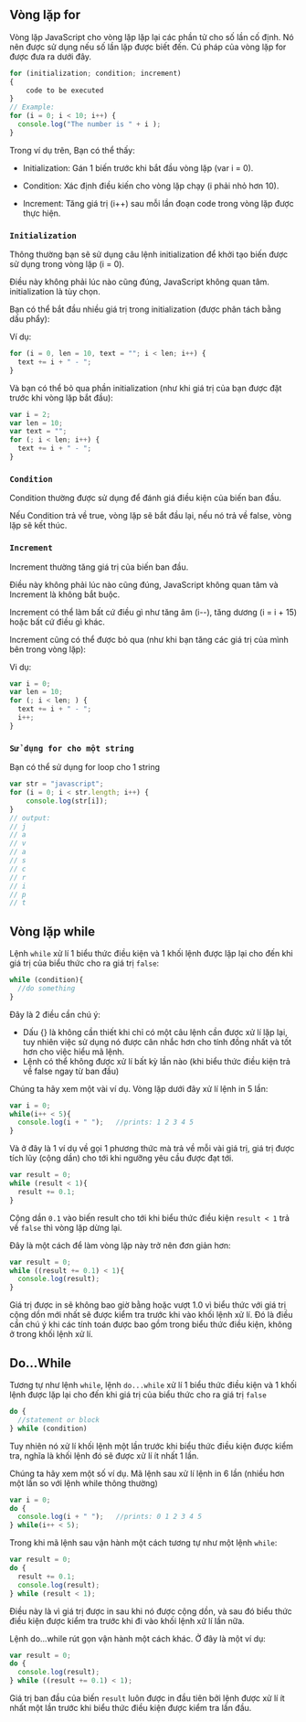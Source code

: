 
## Vòng lặp for

Vòng lặp JavaScript cho vòng lặp lặp lại các phần tử cho số lần cố định. Nó nên được sử dụng nếu số lần lặp được biết đến. Cú pháp của vòng lặp for được đưa ra dưới đây.

```js
for (initialization; condition; increment)  
{  
    code to be executed  
}
// Example:
for (i = 0; i < 10; i++) {
  console.log("The number is " + i );
}
```

Trong ví dụ trên, Bạn có thể thấy:

- Initialization: Gán 1 biến trước khi bắt đầu vòng lặp (var i = 0).

- Condition: Xác định điều kiến cho vòng lặp chạy (i phải nhỏ hơn 10).

- Increment: Tăng giá trị (i++) sau mỗi lần đoạn code trong vòng lặp được thực hiện.
 
### `Initialization`

Thông thường bạn sẽ sử dụng câu lệnh initialization để khởi tạo biến được sử dụng trong vòng lặp (i = 0).

Điều này không phải lúc nào cũng đúng, JavaScript không quan tâm. initialization là tùy chọn.

Bạn có thể bắt đầu nhiều giá trị trong initialization (được phân tách bằng dấu phẩy):

Ví dụ:

```js
for (i = 0, len = 10, text = ""; i < len; i++) { 
  text += i + " - ";
}
```

Và bạn có thể bỏ qua phần initialization (như khi giá trị của bạn được đặt trước khi vòng lặp bắt đầu):

```js
var i = 2;
var len = 10;
var text = "";
for (; i < len; i++) { 
  text += i + " - ";
}
```

### `Condition`

Condition thường được sử dụng để đánh giá điều kiện của biến ban đầu.

Nếu Condition trả về true, vòng lặp sẽ bắt đầu lại, nếu nó trả về false, vòng lặp sẽ kết thúc.

### `Increment`

Increment thường tăng giá trị của biến ban đầu.

Điều này không phải lúc nào cũng đúng, JavaScript không quan tâm và Increment là không bắt buộc.

Increment có thể làm bất cứ điều gì như tăng âm (i--), tăng dương (i = i + 15) hoặc bất cứ điều gì khác.

Increment cũng có thể được bỏ qua (như khi bạn tăng các giá trị của mình bên trong vòng lặp):

Vi dụ:

```js
var i = 0;
var len = 10;
for (; i < len; ) { 
  text += i + " - ";
  i++;
}
```

### `Sử dụng for cho một string`
Bạn có thể sử dụng for loop cho 1 string

```js
var str = "javascript";
for (i = 0; i < str.length; i++) {
	console.log(str[i]);
}
// output:
// j
// a
// v
// a
// s
// c
// r
// i
// p
// t
```

## Vòng lặp while

Lệnh `while` xử lí 1 biểu thức điều kiện và 1 khối lệnh được lặp lại cho đến khi giá trị của biểu thức cho ra giá trị `false`:

```js
while (condition){
  //do something
}
```

Đây là 2 điều cần chú ý:

- Dấu {} là không cần thiết khi chỉ có một câu lệnh cần được xử lí lặp lại, tuy nhiên việc sử dụng nó được cân nhắc hơn cho tính đồng nhất và tốt hơn cho việc hiểu mã lệnh.
- Lệnh có thể không được xử lí bất kỳ lần nào (khi biểu thức điều kiện trả về false ngay từ ban đầu)

Chúng ta hãy xem một vài ví dụ. Vòng lặp dưới đây xử lí lệnh in 5 lần:

```js
var i = 0;
while(i++ < 5){
  console.log(i + " ");   //prints: 1 2 3 4 5
}
```

Và ở đây là 1 ví dụ về gọi 1 phương thức mà trả về mỗi vài giá trị, giá trị được tích lũy (cộng dần) cho tới khi ngưỡng yêu cầu được đạt tới.

```js
var result = 0;
while (result < 1){
  result += 0.1;
}
```

Cộng dần `0.1` vào biến result cho tới khi biểu thức điều kiện `result < 1` trả về `false` thì vòng lặp dừng lại.

Đây là một cách để làm vòng lặp này trở nên đơn giản hơn:

```js
var result = 0;
while ((result += 0.1) < 1){
  console.log(result);
}
```

Giá trị được in sẽ không bao giờ bằng hoặc vượt 1.0 vì biểu thức với giá trị cộng dồn mới nhất sẽ được kiểm tra trước khi vào khối lệnh xử lí. Đó là điều cần chú ý khi các tính toán được bao gồm trong biểu thức điều kiện, không ở trong khối lệnh xử lí.

## Do...While

Tương tự như lệnh `while`, lệnh `do...while` xử lí 1 biểu thức điều kiện và 1 khối lệnh được lặp lại cho đến khi giá trị của biểu thức cho ra giá trị `false`

```js
do {
  //statement or block
} while (condition)
```

Tuy nhiên nó xử lí khối lệnh một lần trước khi biểu thức điều kiện được kiểm tra, nghĩa là khối lệnh đó sẽ được xử lí ít nhất 1 lần.

Chúng ta hãy xem một số ví dụ. Mã lệnh sau xử lí lệnh in 6 lần (nhiều hơn một lần so với lệnh while thông thường)

```js
var i = 0;
do {
  console.log(i + " ");   //prints: 0 1 2 3 4 5
} while(i++ < 5);
```

Trong khi mã lệnh sau vận hành một cách tương tự như một lệnh `while`:

```js
var result = 0;
do {
  result += 0.1;
  console.log(result);
} while (result < 1);
```
Điều này là vì giá trị được in sau khi nó được cộng dồn, và sau đó biểu thức điều kiện được kiểm tra trước khi đi vào khối lệnh xử lí lần nữa.

Lệnh do...while rút gọn vận hành một cách khác. Ở đây là một ví dụ:

```js
var result = 0;
do {
  console.log(result);
} while ((result += 0.1) < 1);
```

Giá trị ban đầu của biến `result` luôn được in đầu tiên bởi lệnh được xử lí ít nhất một lần trước khi biểu thức điều kiện được kiểm tra lần đầu. 

